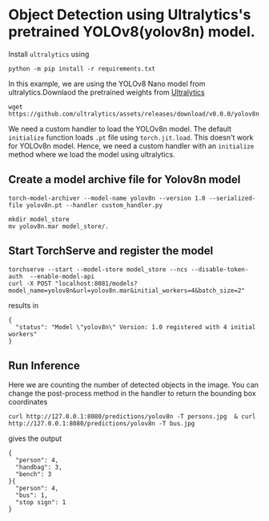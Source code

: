 # Object Detection using Ultralytics's pretrained YOLOv8(yolov8n) model.


Install `ultralytics` using
```
python -m pip install -r requirements.txt
```

In this example, we are using the YOLOv8 Nano model from ultralytics.Downlaod the pretrained weights from [Ultralytics](https://docs.ultralytics.com/models/yolov8/#supported-modes)

```
wget https://github.com/ultralytics/assets/releases/download/v0.0.0/yolov8n.pt
```

We need a custom handler to load the YOLOv8n model. The default `initialize` function loads `.pt` file using `torch.jit.load`. This doesn't work for YOLOv8n model. Hence, we need a custom handler with an `initialize` method where we load the model using ultralytics.

## Create a model archive file for Yolov8n model

```
torch-model-archiver --model-name yolov8n --version 1.0 --serialized-file yolov8n.pt --handler custom_handler.py
```

```
mkdir model_store
mv yolov8n.mar model_store/.
```

## Start TorchServe and register the model


```
torchserve --start --model-store model_store --ncs --disable-token-auth  --enable-model-api
curl -X POST "localhost:8081/models?model_name=yolov8n&url=yolov8n.mar&initial_workers=4&batch_size=2"
```

results in

```
{
  "status": "Model \"yolov8n\" Version: 1.0 registered with 4 initial workers"
}
```

## Run Inference

Here we are counting the number of detected objects in the image. You can change the post-process method in the handler to return the bounding box coordinates

```
curl http://127.0.0.1:8080/predictions/yolov8n -T persons.jpg  & curl http://127.0.0.1:8080/predictions/yolov8n -T bus.jpg
```

gives the output

```
{
  "person": 4,
  "handbag": 3,
  "bench": 3
}{
  "person": 4,
  "bus": 1,
  "stop sign": 1
}
```
